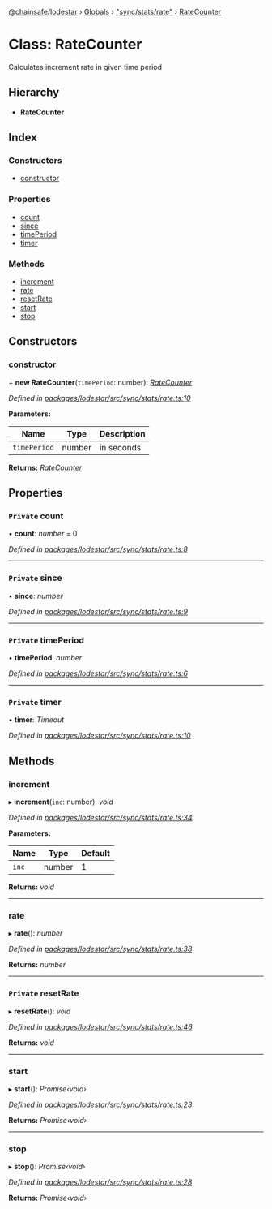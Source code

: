 [@chainsafe/lodestar](../README.md) › [Globals](../globals.md) › ["sync/stats/rate"](../modules/_sync_stats_rate_.md) › [RateCounter](_sync_stats_rate_.ratecounter.md)

# Class: RateCounter

Calculates increment rate in given time period

## Hierarchy

* **RateCounter**

## Index

### Constructors

* [constructor](_sync_stats_rate_.ratecounter.md#constructor)

### Properties

* [count](_sync_stats_rate_.ratecounter.md#private-count)
* [since](_sync_stats_rate_.ratecounter.md#private-since)
* [timePeriod](_sync_stats_rate_.ratecounter.md#private-timeperiod)
* [timer](_sync_stats_rate_.ratecounter.md#private-timer)

### Methods

* [increment](_sync_stats_rate_.ratecounter.md#increment)
* [rate](_sync_stats_rate_.ratecounter.md#rate)
* [resetRate](_sync_stats_rate_.ratecounter.md#private-resetrate)
* [start](_sync_stats_rate_.ratecounter.md#start)
* [stop](_sync_stats_rate_.ratecounter.md#stop)

## Constructors

###  constructor

\+ **new RateCounter**(`timePeriod`: number): *[RateCounter](_sync_stats_rate_.ratecounter.md)*

*Defined in [packages/lodestar/src/sync/stats/rate.ts:10](https://github.com/ChainSafe/lodestar/blob/8ae83570a/packages/lodestar/src/sync/stats/rate.ts#L10)*

**Parameters:**

Name | Type | Description |
------ | ------ | ------ |
`timePeriod` | number | in seconds  |

**Returns:** *[RateCounter](_sync_stats_rate_.ratecounter.md)*

## Properties

### `Private` count

• **count**: *number* = 0

*Defined in [packages/lodestar/src/sync/stats/rate.ts:8](https://github.com/ChainSafe/lodestar/blob/8ae83570a/packages/lodestar/src/sync/stats/rate.ts#L8)*

___

### `Private` since

• **since**: *number*

*Defined in [packages/lodestar/src/sync/stats/rate.ts:9](https://github.com/ChainSafe/lodestar/blob/8ae83570a/packages/lodestar/src/sync/stats/rate.ts#L9)*

___

### `Private` timePeriod

• **timePeriod**: *number*

*Defined in [packages/lodestar/src/sync/stats/rate.ts:6](https://github.com/ChainSafe/lodestar/blob/8ae83570a/packages/lodestar/src/sync/stats/rate.ts#L6)*

___

### `Private` timer

• **timer**: *Timeout*

*Defined in [packages/lodestar/src/sync/stats/rate.ts:10](https://github.com/ChainSafe/lodestar/blob/8ae83570a/packages/lodestar/src/sync/stats/rate.ts#L10)*

## Methods

###  increment

▸ **increment**(`inc`: number): *void*

*Defined in [packages/lodestar/src/sync/stats/rate.ts:34](https://github.com/ChainSafe/lodestar/blob/8ae83570a/packages/lodestar/src/sync/stats/rate.ts#L34)*

**Parameters:**

Name | Type | Default |
------ | ------ | ------ |
`inc` | number | 1 |

**Returns:** *void*

___

###  rate

▸ **rate**(): *number*

*Defined in [packages/lodestar/src/sync/stats/rate.ts:38](https://github.com/ChainSafe/lodestar/blob/8ae83570a/packages/lodestar/src/sync/stats/rate.ts#L38)*

**Returns:** *number*

___

### `Private` resetRate

▸ **resetRate**(): *void*

*Defined in [packages/lodestar/src/sync/stats/rate.ts:46](https://github.com/ChainSafe/lodestar/blob/8ae83570a/packages/lodestar/src/sync/stats/rate.ts#L46)*

**Returns:** *void*

___

###  start

▸ **start**(): *Promise‹void›*

*Defined in [packages/lodestar/src/sync/stats/rate.ts:23](https://github.com/ChainSafe/lodestar/blob/8ae83570a/packages/lodestar/src/sync/stats/rate.ts#L23)*

**Returns:** *Promise‹void›*

___

###  stop

▸ **stop**(): *Promise‹void›*

*Defined in [packages/lodestar/src/sync/stats/rate.ts:28](https://github.com/ChainSafe/lodestar/blob/8ae83570a/packages/lodestar/src/sync/stats/rate.ts#L28)*

**Returns:** *Promise‹void›*
